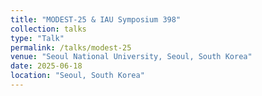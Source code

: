 ```yaml
---
title: "MODEST-25 & IAU Symposium 398"
collection: talks
type: "Talk"
permalink: /talks/modest-25
venue: "Seoul National University, Seoul, South Korea"
date: 2025-06-18
location: "Seoul, South Korea"
---
```


